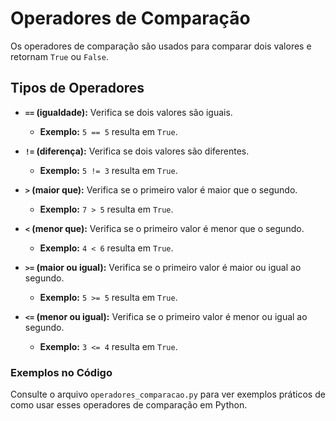# Operadores de Comparação

Os operadores de comparação são usados para comparar dois valores e retornam `True` ou `False`.

## Tipos de Operadores

- **`==` (igualdade):** Verifica se dois valores são iguais.
  - **Exemplo:** `5 == 5` resulta em `True`.

- **`!=` (diferença):** Verifica se dois valores são diferentes.
  - **Exemplo:** `5 != 3` resulta em `True`.

- **`>` (maior que):** Verifica se o primeiro valor é maior que o segundo.
  - **Exemplo:** `7 > 5` resulta em `True`.

- **`<` (menor que):** Verifica se o primeiro valor é menor que o segundo.
  - **Exemplo:** `4 < 6` resulta em `True`.

- **`>=` (maior ou igual):** Verifica se o primeiro valor é maior ou igual ao segundo.
  - **Exemplo:** `5 >= 5` resulta em `True`.

- **`<=` (menor ou igual):** Verifica se o primeiro valor é menor ou igual ao segundo.
  - **Exemplo:** `3 <= 4` resulta em `True`.

### Exemplos no Código

Consulte o arquivo `operadores_comparacao.py` para ver exemplos práticos de como usar esses operadores de comparação em Python.
